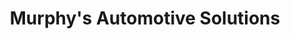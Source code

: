 ---
title: "Murphy's Automotive Solutions"
url: /oswego/murphys-automotive-solutions/
shop: Autowerkstatt
---